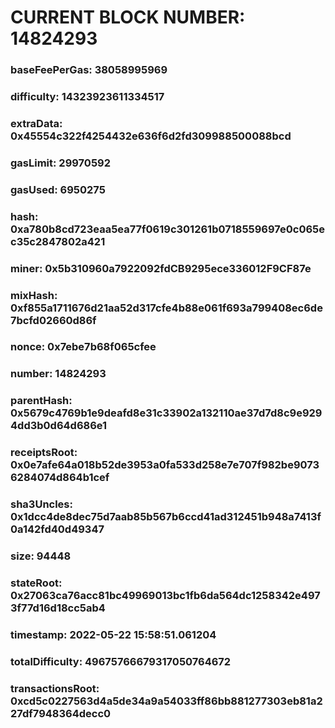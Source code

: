# CURRENT BLOCK NUMBER: 14824293

### baseFeePerGas: 38058995969
### difficulty: 14323923611334517
### extraData: 0x45554c322f4254432e636f6d2fd309988500088bcd
### gasLimit: 29970592
### gasUsed: 6950275
### hash: 0xa780b8cd723eaa5ea77f0619c301261b0718559697e0c065ec35c2847802a421
### miner: 0x5b310960a7922092fdCB9295ece336012F9CF87e
### mixHash: 0xf855a1711676d21aa52d317cfe4b88e061f693a799408ec6de7bcfd02660d86f
### nonce: 0x7ebe7b68f065cfee
### number: 14824293
### parentHash: 0x5679c4769b1e9deafd8e31c33902a132110ae37d7d8c9e9294dd3b0d64d686e1
### receiptsRoot: 0x0e7afe64a018b52de3953a0fa533d258e7e707f982be90736284074d864b1cef
### sha3Uncles: 0x1dcc4de8dec75d7aab85b567b6ccd41ad312451b948a7413f0a142fd40d49347
### size: 94448
### stateRoot: 0x27063ca76acc81bc49969013bc1fb6da564dc1258342e4973f77d16d18cc5ab4
### timestamp: 2022-05-22 15:58:51.061204
### totalDifficulty: 49675766679317050764672
### transactionsRoot: 0xcd5c0227563d4a5de34a9a54033ff86bb881277303eb81a227df7948364decc0

